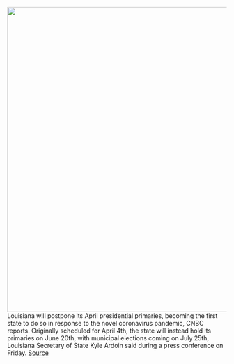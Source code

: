 <img src='https://cdn.vox-cdn.com/thumbor/5DlUwUtFMKBhuQToJYXkTfHaNZE=/0x0:4000x2667/1200x800/filters:focal(1680x1014:2320x1654)/cdn.vox-cdn.com/uploads/chorus_image/image/66497139/1206416962.jpg.0.jpg' width='700px' /><br/>
Louisiana will postpone its April presidential primaries, becoming the first state to do so in response to the novel coronavirus pandemic, CNBC reports. Originally scheduled for April 4th, the state will instead hold its primaries on June 20th, with municipal elections coming on July 25th, Louisiana Secretary of State Kyle Ardoin said during a press conference on Friday.
<a href='https://www.theverge.com/2020/3/13/21178433/louisiana-presidential-primaries-postpone-biden-sanders-coronavirus'> Source <a/>
